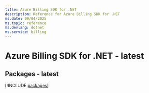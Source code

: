 ```yaml
---
title: Azure Billing SDK for .NET
description: Reference for Azure Billing SDK for .NET
ms.date: 09/04/2025
ms.topic: reference
ms.devlang: dotnet
ms.service: billing
---
```

# Azure Billing SDK for .NET - latest
## Packages - latest
[!INCLUDE [packages](billing-index.md)]